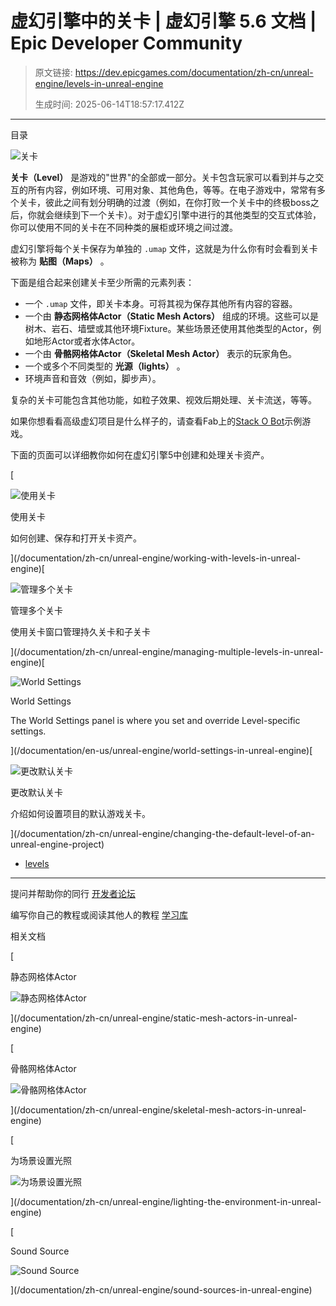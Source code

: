 # 虚幻引擎中的关卡 | 虚幻引擎 5.6 文档 | Epic Developer Community

> 原文链接: https://dev.epicgames.com/documentation/zh-cn/unreal-engine/levels-in-unreal-engine
> 
> 生成时间: 2025-06-14T18:57:17.412Z

---

目录

![关卡](https://dev.epicgames.com/community/api/documentation/image/b3b81d2a-3030-453d-843a-3c03dfbcbc4f?resizing_type=fill&width=1920&height=335)

**关卡（Level）** 是游戏的"世界"的全部或一部分。关卡包含玩家可以看到并与之交互的所有内容，例如环境、可用对象、其他角色，等等。在电子游戏中，常常有多个关卡，彼此之间有划分明确的过渡（例如，在你打败一个关卡中的终极boss之后，你就会继续到下一个关卡）。对于虚幻引擎中进行的其他类型的交互式体验，你可以使用不同的关卡在不同种类的展柜或环境之间过渡。

虚幻引擎将每个关卡保存为单独的 `.umap` 文件，这就是为什么你有时会看到关卡被称为 **贴图（Maps）** 。

下面是组合起来创建关卡至少所需的元素列表：

-   一个 `.umap` 文件，即关卡本身。可将其视为保存其他所有内容的容器。
-   一个由 **静态网格体Actor（Static Mesh Actors）** 组成的环境。这些可以是树木、岩石、墙壁或其他环境Fixture。某些场景还使用其他类型的Actor，例如地形Actor或者水体Actor。
-   一个由 **骨骼网格体Actor（Skeletal Mesh Actor）** 表示的玩家角色。
-   一个或多个不同类型的 **光源（lights）** 。
-   环境声音和音效（例如，脚步声）。

复杂的关卡可能包含其他功能，如粒子效果、视效后期处理、关卡流送，等等。

如果你想看看高级虚幻项目是什么样子的，请查看Fab上的[Stack O Bot](https://www.fab.com/listings/b4dfff49-0e7d-4c4b-a6c5-8a0315831c9c)示例游戏。

下面的页面可以详细教你如何在虚幻引擎5中创建和处理关卡资产。

[

![使用关卡](https://d1iv7db44yhgxn.cloudfront.net/documentation/images/26c3a383-532c-4ca4-82f0-339134d7ebdf/level_topic.png)

使用关卡

如何创建、保存和打开关卡资产。





](/documentation/zh-cn/unreal-engine/working-with-levels-in-unreal-engine)[

![管理多个关卡](https://d1iv7db44yhgxn.cloudfront.net/documentation/images/19c8502d-f739-4c2a-ad65-e00771ccac97/ue5-social.png)

管理多个关卡

使用关卡窗口管理持久关卡和子关卡





](/documentation/zh-cn/unreal-engine/managing-multiple-levels-in-unreal-engine)[

![World Settings](https://d1iv7db44yhgxn.cloudfront.net/documentation/images/b35e3dfc-ce35-4313-bfdb-5e46fe6e8263/world-settings-topic.png)

World Settings

The World Settings panel is where you set and override Level-specific settings.





](/documentation/en-us/unreal-engine/world-settings-in-unreal-engine)[

![更改默认关卡](https://d1iv7db44yhgxn.cloudfront.net/documentation/images/10e70ee0-8deb-4459-a1fe-87e89c019846/placeholder_topic.png)

更改默认关卡

介绍如何设置项目的默认游戏关卡。





](/documentation/zh-cn/unreal-engine/changing-the-default-level-of-an-unreal-engine-project)

-   [levels](https://dev.epicgames.com/community/search?query=levels)

* * *

提问并帮助你的同行 [开发者论坛](https://forums.unrealengine.com/categories?tag=unreal-engine)

编写你自己的教程或阅读其他人的教程 [学习库](https://dev.epicgames.com/community/unreal-engine/learning)

相关文档

[

静态网格体Actor

![静态网格体Actor](https://dev.epicgames.com/community/api/documentation/image/1f2f01df-58da-49ba-9596-1380aab3b9d2?resizing_type=fit&width=160&height=92)

](/documentation/zh-cn/unreal-engine/static-mesh-actors-in-unreal-engine)

[

骨骼网格体Actor

![骨骼网格体Actor](https://dev.epicgames.com/community/api/documentation/image/6aa43e29-f3b2-4b7a-95bc-39fd627d5ab6?resizing_type=fit&width=160&height=92)

](/documentation/zh-cn/unreal-engine/skeletal-mesh-actors-in-unreal-engine)

[

为场景设置光照

![为场景设置光照](https://dev.epicgames.com/community/api/documentation/image/efa8f2d1-22c0-4c0f-b235-1330c6d5a663?resizing_type=fit&width=160&height=92)

](/documentation/zh-cn/unreal-engine/lighting-the-environment-in-unreal-engine)

[

Sound Source

![Sound Source](https://dev.epicgames.com/community/api/documentation/image/b8af0818-6768-40b8-bad2-edbb34354551?resizing_type=fit&width=160&height=92)

](/documentation/zh-cn/unreal-engine/sound-sources-in-unreal-engine)